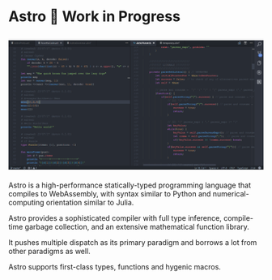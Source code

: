 # Astro :construction: __Work in Progress__
![alt text](https://github.com/AppCypher/Astro/blob/master/Images/AstroSyntax.png "Astro Syntax")
-------------------------------

Astro is a high-performance statically-typed programming language that compiles to WebAssembly, with syntax similar to Python and numerical-computing orientation similar to Julia. 

Astro provides a sophisticated compiler with full type inference, compile-time garbage collection, and an extensive mathematical function library. 

It pushes multiple dispatch as its primary paradigm and borrows a lot from other paradigms as well. 

Astro supports first-class types, functions and hygenic macros.
